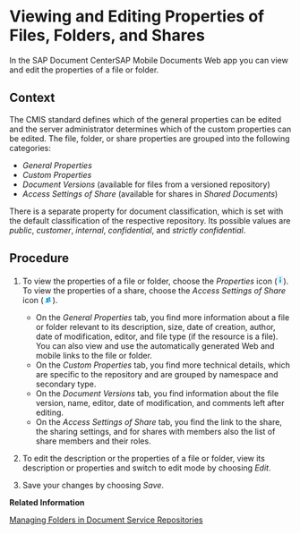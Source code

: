 <!-- loio7416b0595404487db4189b3321f71b75 -->

# Viewing and Editing Properties of Files, Folders, and Shares

In the SAP Document CenterSAP Mobile Documents Web app you can view and edit the properties of a file or folder.



## Context

The CMIS standard defines which of the general properties can be edited and the server administrator determines which of the custom properties can be edited. The file, folder, or share properties are grouped into the following categories:

-   *General Properties*
-   *Custom Properties* 
-   *Document Versions* \(available for files from a versioned repository\)
-   *Access Settings of Share* \(available for shares in *Shared Documents*\)

There is a separate property for document classification, which is set with the default classification of the respective repository. Its possible values are *public*, *customer*, *internal*, *confidential*, and *strictly confidential*.



## Procedure

1.  To view the properties of a file or folder, choose the *Properties* icon \(![](images/Web_Icon_Properties_910e577.png)\). To view the properties of a share, choose the *Access Settings of Share* icon \(![](images/Web_Icon_Group_77198e9.png)\).

    -   On the *General Properties* tab, you find more information about a file or folder relevant to its description, size, date of creation, author, date of modification, editor, and file type \(if the resource is a file\). You can also view and use the automatically generated Web and mobile links to the file or folder.
    -   On the *Custom Properties* tab, you find more technical details, which are specific to the repository and are grouped by namespace and secondary type.
    -   On the *Document Versions* tab, you find information about the file version, name, editor, date of modification, and comments left after editing.
    -   On the *Access Settings of Share* tab, you find the link to the share, the sharing settings, and for shares with members also the list of share members and their roles.

2.  To edit the description or the properties of a file or folder, view its description or properties and switch to edit mode by choosing *Edit*.

3.  Save your changes by choosing *Save*.


**Related Information**  


[Managing Folders in Document Service Repositories](http://help.sap.com/saphelp_mdocs10/helpdata/en/a3/b1345b694b48ef8240fd33f6f6cabb/frameset.htm)

